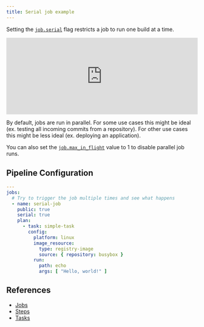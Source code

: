 ```yaml
---
title: Serial job example
---
```


Setting the [`job.serial`](https://concourse-ci.org/jobs.html#schema.job.serial) flag restricts a job to run one build
at a time.

<div>
  <div style="position:relative;padding-top:40%;">
    <iframe src="https://ci.concourse-ci.org/teams/examples/pipelines/serial-job" allowfullscreen
      style="position:absolute;top:0;left:0;width:100%;height:100%;border:0"></iframe>
  </div>
</div>

By default, jobs are run in parallel. For some use cases this might be ideal (ex. testing all incoming commits from a
repository). For other use cases this might be less ideal (ex. deploying an application).

You can also set the [`job.max_in_flight`](https://concourse-ci.org/jobs.html#schema.job.max_in_flight) value to 1 to
disable parallel job runs.

## Pipeline Configuration

```yaml
---
jobs:
  # Try to trigger the job multiple times and see what happens
  - name: serial-job
    public: true
    serial: true
    plan:
      - task: simple-task
        config:
          platform: linux
          image_resource:
            type: registry-image
            source: { repository: busybox }
          run:
            path: echo
            args: [ "Hello, world!" ]
```

## References

* [Jobs](https://concourse-ci.org/jobs.html)
* [Steps](https://concourse-ci.org/steps.html)
* [Tasks](https://concourse-ci.org/tasks.html)